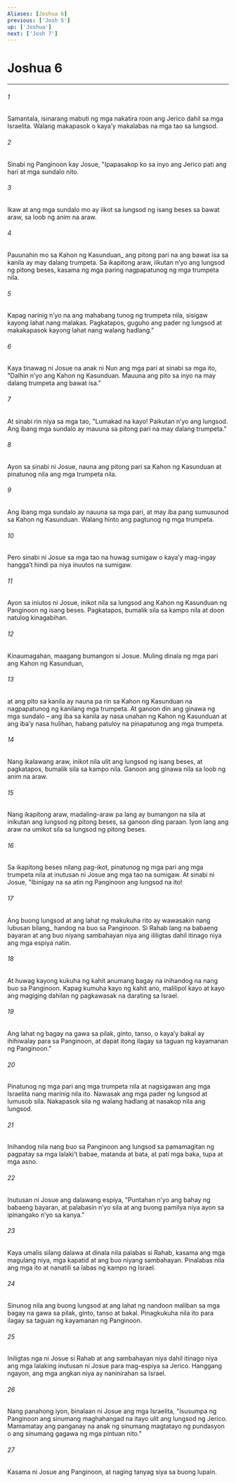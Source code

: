 ```yaml
---
Aliases: [Joshua 6]
previous: ['Josh 5']
up: ['Joshua']
next: ['Josh 7']
---
```

# Joshua 6

***






















###### 1 










Samantala, isinarang mabuti ng mga nakatira roon ang Jerico dahil sa mga Israelita. Walang makapasok o kayaʼy makalabas na mga tao sa lungsod. 





















###### 2 










Sinabi ng Panginoon kay Josue, "Ipapasakop ko sa inyo ang Jerico pati ang hari at mga sundalo nito. 





















###### 3 










Ikaw at ang mga sundalo mo ay iikot sa lungsod ng isang beses sa bawat araw, sa loob ng anim na araw. 





















###### 4 










Pauunahin mo sa Kahon ng Kasunduan_ ang pitong pari na ang bawat isa sa kanila ay may dalang trumpeta. Sa ikapitong araw, iikutan nʼyo ang lungsod ng pitong beses, kasama ng mga paring nagpapatunog ng mga trumpeta nila. 





















###### 5 










Kapag narinig nʼyo na ang mahabang tunog ng trumpeta nila, sisigaw kayong lahat nang malakas. Pagkatapos, guguho ang pader ng lungsod at makakapasok kayong lahat nang walang hadlang." 





















###### 6 










Kaya tinawag ni Josue na anak ni Nun ang mga pari at sinabi sa mga ito, "Dalhin nʼyo ang Kahon ng Kasunduan. Mauuna ang pito sa inyo na may dalang trumpeta ang bawat isa." 





















###### 7 










At sinabi rin niya sa mga tao, "Lumakad na kayo! Paikutan nʼyo ang lungsod. Ang ibang mga sundalo ay mauuna sa pitong pari na may dalang trumpeta." 





















###### 8 










Ayon sa sinabi ni Josue, nauna ang pitong pari sa Kahon ng Kasunduan at pinatunog nila ang mga trumpeta nila. 





















###### 9 










Ang ibang mga sundalo ay nauuna sa mga pari, at may iba pang sumusunod sa Kahon ng Kasunduan. Walang hinto ang pagtunog ng mga trumpeta. 





















###### 10 










Pero sinabi ni Josue sa mga tao na huwag sumigaw o kayaʼy mag-ingay hanggaʼt hindi pa niya inuutos na sumigaw. 





















###### 11 










Ayon sa iniutos ni Josue, inikot nila sa lungsod ang Kahon ng Kasunduan ng Panginoon ng isang beses. Pagkatapos, bumalik sila sa kampo nila at doon natulog kinagabihan. 





















###### 12 










Kinaumagahan, maagang bumangon si Josue. Muling dinala ng mga pari ang Kahon ng Kasunduan, 





















###### 13 










at ang pito sa kanila ay nauna pa rin sa Kahon ng Kasunduan na nagpapatunog ng kanilang mga trumpeta. At ganoon din ang ginawa ng mga sundalo – ang iba sa kanila ay nasa unahan ng Kahon ng Kasunduan at ang ibaʼy nasa hulihan, habang patuloy na pinapatunog ang mga trumpeta. 





















###### 14 










Nang ikalawang araw, inikot nila ulit ang lungsod ng isang beses, at pagkatapos, bumalik sila sa kampo nila. Ganoon ang ginawa nila sa loob ng anim na araw. 





















###### 15 










Nang ikapitong araw, madaling-araw pa lang ay bumangon na sila at inikutan ang lungsod ng pitong beses, sa ganoon ding paraan. Iyon lang ang araw na umikot sila sa lungsod ng pitong beses. 





















###### 16 










Sa ikapitong beses nilang pag-ikot, pinatunog ng mga pari ang mga trumpeta nila at inutusan ni Josue ang mga tao na sumigaw. At sinabi ni Josue, "Ibinigay na sa atin ng Panginoon ang lungsod na ito! 





















###### 17 










Ang buong lungsod at ang lahat ng makukuha rito ay wawasakin nang lubusan bilang_ handog na buo sa Panginoon. Si Rahab lang na babaeng bayaran at ang buo niyang sambahayan niya ang ililigtas dahil itinago niya ang mga espiya natin. 





















###### 18 










At huwag kayong kukuha ng kahit anumang bagay na inihandog na nang buo sa Panginoon. Kapag kumuha kayo ng kahit ano, malilipol kayo at kayo ang magiging dahilan ng pagkawasak na darating sa Israel. 





















###### 19 










Ang lahat ng bagay na gawa sa pilak, ginto, tanso, o kayaʼy bakal ay ihihiwalay para sa Panginoon, at dapat itong ilagay sa taguan ng kayamanan ng Panginoon." 





















###### 20 










Pinatunog ng mga pari ang mga trumpeta nila at nagsigawan ang mga Israelita nang marinig nila ito. Nawasak ang mga pader ng lungsod at lumusob sila. Nakapasok sila ng walang hadlang at nasakop nila ang lungsod. 





















###### 21 










Inihandog nila nang buo sa Panginoon ang lungsod sa pamamagitan ng pagpatay sa mga lalakiʼt babae, matanda at bata, at pati mga baka, tupa at mga asno. 





















###### 22 










Inutusan ni Josue ang dalawang espiya, "Puntahan nʼyo ang bahay ng babaeng bayaran, at palabasin nʼyo sila at ang buong pamilya niya ayon sa ipinangako nʼyo sa kanya." 





















###### 23 










Kaya umalis silang dalawa at dinala nila palabas si Rahab, kasama ang mga magulang niya, mga kapatid at ang buo niyang sambahayan. Pinalabas nila ang mga ito at nanatili sa labas ng kampo ng Israel. 





















###### 24 










Sinunog nila ang buong lungsod at ang lahat ng nandoon maliban sa mga bagay na gawa sa pilak, ginto, tanso at bakal. Pinagkukuha nila ito para ilagay sa taguan ng kayamanan ng Panginoon. 





















###### 25 










Iniligtas nga ni Josue si Rahab at ang sambahayan niya dahil itinago niya ang mga lalaking inutusan ni Josue para mag-espiya sa Jerico. Hanggang ngayon, ang mga angkan niya ay naninirahan sa Israel. 





















###### 26 










Nang panahong iyon, binalaan ni Josue ang mga Israelita, "Isusumpa ng Panginoon ang sinumang maghahangad na itayo ulit ang lungsod ng Jerico. Mamamatay ang panganay na anak ng sinumang magtatayo ng pundasyon o ang sinumang gagawa ng mga pintuan nito." 





















###### 27 










Kasama ni Josue ang Panginoon, at naging tanyag siya sa buong lupain.
